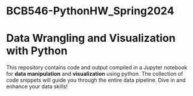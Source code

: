 # BCB546-PythonHW_Spring2024
# Data Wrangling and Visualization with Python

This repository contains code and output compiled in a Jupyter notebook for **data manipulation** and **visualization** using python. The collection of code snippets will guide you through the entire data pipeline. Dive in and enhance your data skills! 

